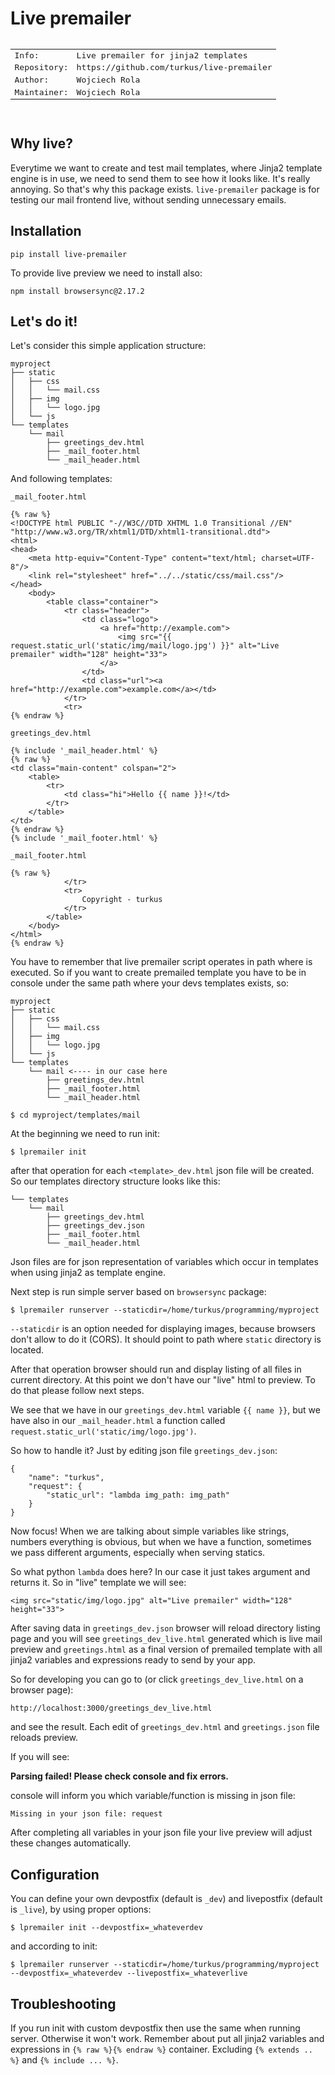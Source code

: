 Live premailer
==============

<pre>
<table>
  <tr>
    <td>Info:</td>
    <td>Live premailer for jinja2 templates</td>
  <tr/>
  <tr>
    <td>Repository:</td>
    <td>https://github.com/turkus/live-premailer</td>
  <tr/>
  <tr>
    <td>Author:</td>
    <td>Wojciech Rola</td>
  <tr/>
  <tr>
    <td>Maintainer:</td>
    <td>Wojciech Rola</td>
  <tr/>
</table>
</pre>

Why live?
---------

Everytime we want to create and test mail templates, where Jinja2 template engine is in use, we need to send them to see how it looks like. It's really annoying. So that's why this package exists.
``live-premailer`` package is for testing our mail frontend live, without sending unnecessary emails.

Installation
------------

```
pip install live-premailer
```

To provide live preview we need to install also:
```
npm install browsersync@2.17.2
```

Let's do it!
------------

Let's consider this simple application structure:

```
myproject
├── static
│   ├── css
│   │   └── mail.css
│   ├── img
│   │   └── logo.jpg
│   └── js
└── templates
    └── mail
        ├── greetings_dev.html
        ├── _mail_footer.html
        └── _mail_header.html
```

And following templates:

``_mail_footer.html``

```
{% raw %}
<!DOCTYPE html PUBLIC "-//W3C//DTD XHTML 1.0 Transitional //EN" "http://www.w3.org/TR/xhtml1/DTD/xhtml1-transitional.dtd">
<html>
<head>
    <meta http-equiv="Content-Type" content="text/html; charset=UTF-8"/>
    <link rel="stylesheet" href="../../static/css/mail.css"/>
</head>
    <body>
        <table class="container">
            <tr class="header">
                <td class="logo">
                    <a href="http://example.com">
                        <img src="{{ request.static_url('static/img/mail/logo.jpg') }}" alt="Live premailer" width="128" height="33">
                    </a>
                </td>
                <td class="url"><a href="http://example.com">example.com</a></td>
            </tr>
            <tr>
{% endraw %}
```

``greetings_dev.html``

```
{% include '_mail_header.html' %}
{% raw %}
<td class="main-content" colspan="2">
    <table>
        <tr>
            <td class="hi">Hello {{ name }}!</td>
        </tr>
    </table>
</td>
{% endraw %}
{% include '_mail_footer.html' %}
```

``_mail_footer.html``

```
{% raw %}
            </tr>
            <tr>
                Copyright - turkus
            </tr>
        </table>
    </body>
</html>
{% endraw %}
```

You have to remember that live premailer script operates in path where is executed. So if you want to create premailed template you have to be in console under the same path where your devs templates exists, so:

```
myproject
├── static
│   ├── css
│   │   └── mail.css
│   ├── img
│   │   └── logo.jpg
│   └── js
└── templates
    └── mail <---- in our case here
        ├── greetings_dev.html
        ├── _mail_footer.html
        └── _mail_header.html
```

```
$ cd myproject/templates/mail
```
At the beginning we need to run init:

```
$ lpremailer init
```

after that operation for each ``<template>_dev.html`` json file will be created. So our templates directory structure looks like this:

```
└── templates
    └── mail
        ├── greetings_dev.html
        ├── greetings_dev.json
        ├── _mail_footer.html
        └── _mail_header.html
```

Json files are for json representation of variables which occur in templates when using jinja2 as template engine.

Next step is run simple server based on ``browsersync`` package:

```
$ lpremailer runserver --staticdir=/home/turkus/programming/myproject 
```

``--staticdir`` is an option needed for displaying images, because browsers don't allow to do it (CORS). It should point to path where ``static`` directory is located.

After that operation browser should run and display listing of all files in current directory. At this point we don't have our "live" html to preview. To do that please follow next steps.

We see that we have in our ``greetings_dev.html`` variable ``{{ name }}``, but we have also in our ``_mail_header.html`` a function called ``request.static_url('static/img/logo.jpg')``.  

So how to handle it? Just by editing json file ``greetings_dev.json``:

```
{
    "name": "turkus",
    "request": {
        "static_url": "lambda img_path: img_path"
    }
} 
```

Now focus! When we are talking about simple variables like strings, numbers everything is obvious, but when we have a function, sometimes we pass different arguments, especially when serving statics. 

So what python ``lambda`` does here?
In our case it just takes argument and returns it. So in "live" template we will see:

```
<img src="static/img/logo.jpg" alt="Live premailer" width="128" height="33">
```

After saving data in ``greetings_dev.json`` browser will reload directory listing page and you will see ``greetings_dev_live.html`` generated which is live mail preview and ``greetings.html`` as a final version of premailed template with all jinja2 variables and expressions ready to send by your app. 

So for developing you can go to (or click ``greetings_dev_live.html`` on a browser page):

```
http://localhost:3000/greetings_dev_live.html
```
and see the result. Each edit of ``greetings_dev.html`` and ``greetings.json`` file reloads preview.

If you will see:

**Parsing failed! Please check console and fix errors.**

console will inform you which variable/function is missing in json file:

```
Missing in your json file: request
```

After completing all variables in your json file your live preview will adjust these changes automatically.

Configuration
-------------

You can define your own devpostfix (default is ``_dev``) and livepostfix (default is ``_live``), by using proper options:

```
$ lpremailer init --devpostfix=_whateverdev
```
and according to init:

```
$ lpremailer runserver --staticdir=/home/turkus/programming/myproject --devpostfix=_whateverdev --livepostfix=_whateverlive
```

Troubleshooting
---------------

If you run init with custom devpostfix then use the same when running server. Otherwise it won't work.
Remember about put all jinja2 variables and expressions in ``{% raw %}{% endraw %}`` container. Excluding ``{% extends .. %}`` and ``{% include ... %}``.
